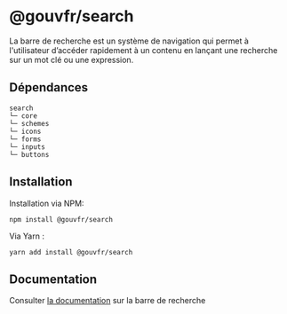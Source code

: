 # @gouvfr/search

La barre de recherche est un système de navigation qui permet à l'utilisateur d’accéder rapidement à un contenu en lançant une recherche sur un mot clé ou une expression.

## Dépendances
```shell
search
└─ core
└─ schemes
└─ icons
└─ forms
└─ inputs
└─ buttons
```

## Installation
Installation via NPM:
```
npm install @gouvfr/search
```
Via Yarn :
```
yarn add install @gouvfr/search
```

## Documentation

Consulter [la documentation](https://gouvfr.atlassian.net/wiki/spaces/DB/pages/217186376/Barre+de+recherche+-+Search+bar) sur la barre de recherche
